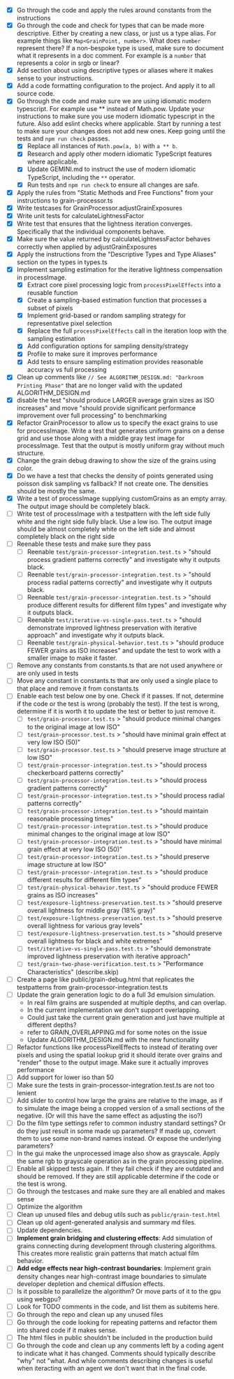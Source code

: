 - [x] Go through the code and apply the rules around constants from the instructions
- [x] Go through the code and check for types that can be made more descriptive. Either by creating a new class, or just us a type alias. For example things like `Map<GrainPoint, number>`. What does `number` represent there? If a non-bespoke type is used, make sure to document what it represents in a doc comment. For example is a `number` that represents a color in srgb or linear?
- [x] Add section about using descriptive types or aliases where it makes sense to your instructions.
- [x] Add a code formatting configuration to the project. And apply it to all source code.
- [x] Go through the code and make sure we are using idiomatic modern typescript. For example use \*\* instead of Math.pow. Update your instructions to make sure you use modern idiomatic typescript in the future. Also add eslint checks where applicable. Start by running a test to make sure your changes does not add new ones. Keep going until the tests and `npm run check` passes.
  - [x] Replace all instances of `Math.pow(a, b)` with `a ** b`.
  - [x] Research and apply other modern idiomatic TypeScript features where applicable.
  - [x] Update GEMINI.md to instruct the use of modern idiomatic TypeScript, including the `**` operator.
  - [x] Run tests and `npm run check` to ensure all changes are safe.
- [x] Apply the rules from "Static Methods and Free Functions" from your instructions to grain-processor.ts
- [x] Write testcases for GrainProcessor.adjustGrainExposures
- [x] Write unit tests for calculateLightnessFactor
- [x] Write test that ensures that the lightness iteration converges. Specifically that the individual components behave.
 - [x] Make sure the value returned by calculateLightnessFactor behaves correctly when applied by adjustGrainExposures
- [x] Apply the instructions from the "Descriptive Types and Type Aliases" section on the types in types.ts
- [x] Implement sampling estimation for the iterative lightness compensation in processImage.
  - [x] Extract core pixel processing logic from `processPixelEffects` into a reusable function
  - [x] Create a sampling-based estimation function that processes a subset of pixels
  - [x] Implement grid-based or random sampling strategy for representative pixel selection
  - [x] Replace the full `processPixelEffects` call in the iteration loop with the sampling estimation
  - [x] Add configuration options for sampling density/strategy
  - [x] Profile to make sure it improves performance
  - [x] Add tests to ensure sampling estimation provides reasonable accuracy vs full processing
- [x] Clean up comments like ```// See ALGORITHM_DESIGN.md: "Darkroom Printing Phase"``` that are no longer valid with the updated ALGORITHM_DESIGN.md
- [x] disable the test "should produce LARGER average grain sizes as ISO increases" and move "should provide significant performance improvement over full processing" to benchmarking
- [x] Refactor GrainProcessor to allow us to specify the exact grains to use for processImage. Write a test that generates uniform grains on a dense grid and use those along with a middle gray test image for processImage. Test that the output is mostly uniform gray without much structure.
- [x] Change the grain debug drawing to show the size of the grains using color.
- [x] Do we have a test that checks the density of points generated using poisson disk sampling vs fallback? If not create one. The densities should be mostly the same.
- [x] Write a test of processImage supplying customGrains as an empty array. The output image should be completely black.
- [ ] Write test of processImage with a testpattern with the left side fully white and the right side fully black. Use a low iso. The output image should be almost completely white on the left side and almost completely black on the right side
- [ ] Reenable these tests and make sure they pass
  - [ ] Reenable `test/grain-processor-integration.test.ts` > "should process gradient patterns correctly" and investigate why it outputs black.
  - [ ] Reenable `test/grain-processor-integration.test.ts` > "should process radial patterns correctly" and investigate why it outputs black.
  - [ ] Reenable `test/grain-processor-integration.test.ts` > "should produce different results for different film types" and investigate why it outputs black.
  - [ ] Reenable `test/iterative-vs-single-pass.test.ts` > "should demonstrate improved lightness preservation with iterative approach" and investigate why it outputs black.
  - [ ] Reenable `test/grain-physical-behavior.test.ts` > "should produce FEWER grains as ISO increases" and update the test to work with a smaller image to make it faster.
- [ ] Remove any constants from constants.ts that are not used anywhere or are only used in tests
- [ ] Move any constant in constants.ts that are only used a single place to that place and remove it from constants.ts
- [ ] Enable each test below one by one. Check if it passes. If not, determine if the code or the test is wrong (probably the test). If the test is wrong, determine if it is worth it to update the test or better to just remove it.
  - [ ] `test/grain-processor.test.ts` > "should produce minimal changes to the original image at low ISO"
  - [ ] `test/grain-processor.test.ts` > "should have minimal grain effect at very low ISO (50)"
  - [ ] `test/grain-processor.test.ts` > "should preserve image structure at low ISO"
  - [ ] `test/grain-processor-integration.test.ts` > "should process checkerboard patterns correctly"
  - [ ] `test/grain-processor-integration.test.ts` > "should process gradient patterns correctly"
  - [ ] `test/grain-processor-integration.test.ts` > "should process radial patterns correctly"
  - [ ] `test/grain-processor-integration.test.ts` > "should maintain reasonable processing times"
  - [ ] `test/grain-processor-integration.test.ts` > "should produce minimal changes to the original image at low ISO"
  - [ ] `test/grain-processor-integration.test.ts` > "should have minimal grain effect at very low ISO (50)"
  - [ ] `test/grain-processor-integration.test.ts` > "should preserve image structure at low ISO"
  - [ ] `test/grain-processor-integration.test.ts` > "should produce different results for different film types"
  - [ ] `test/grain-physical-behavior.test.ts` > "should produce FEWER grains as ISO increases"
  - [ ] `test/exposure-lightness-preservation.test.ts` > "should preserve overall lightness for middle gray (18% gray)"
  - [ ] `test/exposure-lightness-preservation.test.ts` > "should preserve overall lightness for various gray levels"
  - [ ] `test/exposure-lightness-preservation.test.ts` > "should preserve overall lightness for black and white extremes"
  - [ ] `test/iterative-vs-single-pass.test.ts` > "should demonstrate improved lightness preservation with iterative approach"
  - [ ] `test/grain-two-phase-verification.test.ts` > "Performance Characteristics" (describe.skip)
- [ ] Create a page like public/grain-debug.html that replicates the testpatterns from grain-processor-integration.test.ts
- [ ] Update the grain generation logic to do a full 3d emulsion simulation.
  - In real film grains are suspended at multiple depths, and can overlap.
  - In the current implementation we don't support overlapping.
  - Could just take the current grain generation and just have multiple at different depths?
  - refer to GRAIN_OVERLAPPING.md for some notes on the issue
  - Update ALGORITHM_DESIGN.md with the new functionality
- [ ] Refactor functions like processPixelEffects to instead of iterating over pixels and using the spatial lookup grid it should iterate over grains and "render" those to the output image. Make sure it actually improves performance
- [ ] Add support for lower iso than 50
- [ ] Make sure the tests in grain-processor-integration.test.ts are not too lenient
- [ ] Add slider to control how large the grains are relative to the image, as if to simulate the image being a cropped version of a small sections of the negative. (Or will this have the same effect as adjusting the iso?)
- [ ] Do the film type settings refer to common industry standard settings? Or do they just result in some made up parameters? If made up, convert them to use some non-brand names instead. Or expose the underlying parameters?
- [ ] In the gui make the unprocessed image also show as grayscale. Apply the same rgb to grayscale operation as in the grain processing pipeline.
- [ ] Enable all skipped tests again. If they fail check if they are outdated and should be removed. If they are still applicable determine if the code or the test is wrong.
- [ ] Go through the testcases and make sure they are all enabled and makes sense
- [ ] Optimize the algorithm
- [ ] Clean up unused files and debug utils such as `public/grain-test.html`
- [ ] Clean up old agent-generated analysis and summary md files.
- [ ] Update dependencies.
- [ ] **Implement grain bridging and clustering effects**: Add simulation of grains connecting during development through clustering algorithms. This creates more realistic grain patterns that match actual film behavior.
- [ ] **Add edge effects near high-contrast boundaries**: Implement grain density changes near high-contrast image boundaries to simulate developer depletion and chemical diffusion effects.
- [ ] Is it possible to parallelize the algorithm? Or move parts of it to the gpu using webgpu?
- [ ] Look for TODO comments in the code, and list them as subitems here.
- [ ] Go through the repo and clean up any unused files
- [ ] Go through the code looking for repeating patterns and refactor them into shared code if it makes sense.
- [ ] The html files in public shouldn't be included in the production build
- [ ] Go through the code and clean up any comments left by a coding agent to indicate what it has changed. Comments should typically describe "why" not "what. And while comments describing changes is useful when iteracting with an agent we don't want that in the final code.
